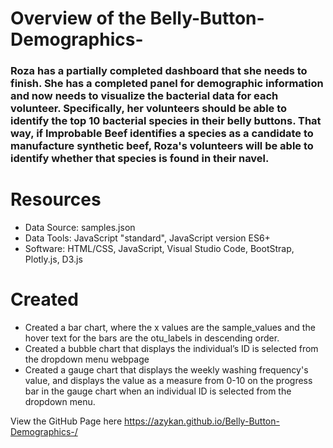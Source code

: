 # Overview of the Belly-Button-Demographics-
### Roza has a partially completed dashboard that she needs to finish. She has a completed panel for demographic information and now needs to visualize the bacterial data for each volunteer. Specifically, her volunteers should be able to identify the top 10 bacterial species in their belly buttons. That way, if Improbable Beef identifies a species as a candidate to manufacture synthetic beef, Roza's volunteers will be able to identify whether that species is found in their navel.
# Resources
- Data Source: samples.json
- Data Tools: JavaScript "standard", JavaScript version ES6+
- Software: HTML/CSS, JavaScript, Visual Studio Code, BootStrap, Plotly.js, D3.js

# Created
- Created a bar chart, where the x values are the sample_values and the hover text for the bars are the otu_labels in descending order.
- Created a bubble chart that displays the individual’s ID is selected from the dropdown menu webpage
- Created a gauge chart that displays the weekly washing frequency's value, and displays the value as a measure from 0-10 on the progress bar in the gauge chart when an individual ID is selected from the dropdown menu.

View the GitHub Page here
https://azykan.github.io/Belly-Button-Demographics-/
